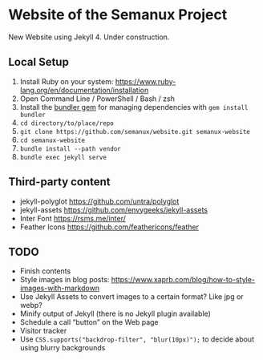 # Website of the Semanux Project

New Website using Jekyll 4. Under construction.

## Local Setup

1. Install Ruby on your system: <https://www.ruby-lang.org/en/documentation/installation>
2. Open Command Line / PowerShell / Bash / zsh
3. Install the [bundler gem](https://bundler.io) for managing dependencies with `gem install bundler`
4. `cd directory/to/place/repo`
5. `git clone https://github.com/semanux/website.git semanux-website`
6. `cd semanux-website`
7. `bundle install --path vendor`
8. `bundle exec jekyll serve`

## Third-party content
- jekyll-polyglot <https://github.com/untra/polyglot>
- jekyll-assets <https://github.com/envygeeks/jekyll-assets>
- Inter Font <https://rsms.me/inter/>
- Feather Icons <https://github.com/feathericons/feather>

## TODO
- Finish contents
- Style images in blog posts: <https://www.xaprb.com/blog/how-to-style-images-with-markdown>
- Use Jekyll Assets to convert images to a certain format? Like jpg or webp?
- Minify output of Jekyll (there is no Jekyll plugin available)
- Schedule a call “button” on the Web page
- Visitor tracker
- Use `CSS.supports("backdrop-filter", "blur(10px)");` to decide about using blurry backgrounds